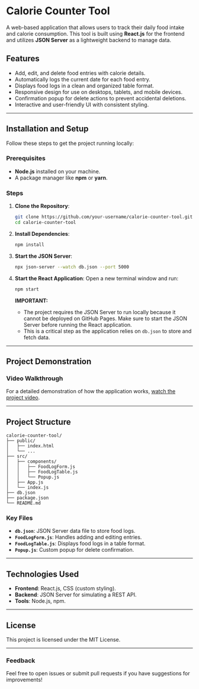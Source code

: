 # Calorie Counter Tool

A web-based application that allows users to track their daily food intake and calorie consumption. This tool is built using **React.js** for the frontend and utilizes **JSON Server** as a lightweight backend to manage data.

## Features
- Add, edit, and delete food entries with calorie details.
- Automatically logs the current date for each food entry.
- Displays food logs in a clean and organized table format.
- Responsive design for use on desktops, tablets, and mobile devices.
- Confirmation popup for delete actions to prevent accidental deletions.
- Interactive and user-friendly UI with consistent styling.

---

## Installation and Setup
Follow these steps to get the project running locally:

### Prerequisites
- **Node.js** installed on your machine.
- A package manager like **npm** or **yarn**.

### Steps

1. **Clone the Repository**:
   ```bash
   git clone https://github.com/your-username/calorie-counter-tool.git
   cd calorie-counter-tool
   ```

2. **Install Dependencies**:
   ```bash
   npm install
   ```

3. **Start the JSON Server**:
   ```bash
   npx json-server --watch db.json --port 5000
   ```

4. **Start the React Application**:
   Open a new terminal window and run:
   ```bash
   npm start
   ```


   **IMPORTANT:**
   - The project requires the JSON Server to run locally because it cannot be deployed on GitHub Pages. Make sure to start the JSON Server before running the React application.
   - This is a critical step as the application relies on `db.json` to store and fetch data.

---

## Project Demonstration

### Video Walkthrough
For a detailed demonstration of how the application works, [watch the project video](https://drive.google.com/file/d/1IgUA2cQ_qWsL40wwGN_44XpoT1N3Szlt/view?usp=drive_link).

---

## Project Structure
```
calorie-counter-tool/
├── public/
│   ├── index.html
│   └── ...
├── src/
│   ├── components/
│   │   ├── FoodLogForm.js
│   │   ├── FoodLogTable.js
│   │   └── Popup.js
│   ├── App.js
│   └── index.js
├── db.json
├── package.json
└── README.md
```

### Key Files
- **`db.json`**: JSON Server data file to store food logs.
- **`FoodLogForm.js`**: Handles adding and editing entries.
- **`FoodLogTable.js`**: Displays food logs in a table format.
- **`Popup.js`**: Custom popup for delete confirmation.

---

## Technologies Used
- **Frontend**: React.js, CSS (custom styling).
- **Backend**: JSON Server for simulating a REST API.
- **Tools**: Node.js, npm.

---

## License
This project is licensed under the MIT License.

---

### Feedback
Feel free to open issues or submit pull requests if you have suggestions for improvements!

